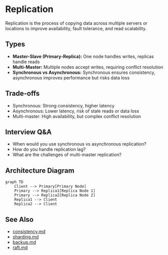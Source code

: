# Replication

Replication is the process of copying data across multiple servers or locations to improve availability, fault tolerance, and read scalability.

## Types
- **Master-Slave (Primary-Replica):** One node handles writes, replicas handle reads
- **Multi-Master:** Multiple nodes accept writes, requiring conflict resolution
- **Synchronous vs Asynchronous:** Synchronous ensures consistency, asynchronous improves performance but risks data loss

## Trade-offs
- Synchronous: Strong consistency, higher latency
- Asynchronous: Lower latency, risk of stale reads or data loss
- Multi-master: High availability, but complex conflict resolution

## Interview Q&A
- When would you use synchronous vs asynchronous replication?
- How do you handle replication lag?
- What are the challenges of multi-master replication?

## Architecture Diagram
```mermaid
graph TD
    Client --> Primary[Primary Node]
    Primary --> Replica1[Replica Node 1]
    Primary --> Replica2[Replica Node 2]
    Replica1 --> Client
    Replica2 --> Client
```

## See Also
- [consistency.md](./consistency.md)
- [sharding.md](./sharding.md)
- [backup.md](./backup.md)
- [raft.md](./raft.md)
